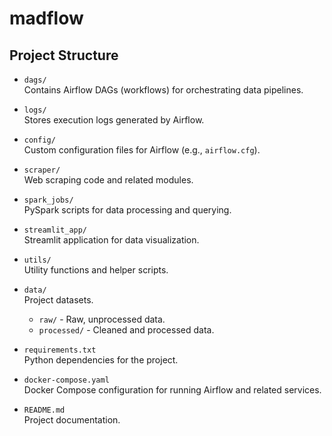 # madflow

## Project Structure

- `dags/`  
  Contains Airflow DAGs (workflows) for orchestrating data pipelines.

- `logs/`  
  Stores execution logs generated by Airflow.

- `config/`  
  Custom configuration files for Airflow (e.g., `airflow.cfg`).

- `scraper/`  
  Web scraping code and related modules.

- `spark_jobs/`  
  PySpark scripts for data processing and querying.

- `streamlit_app/`  
  Streamlit application for data visualization.

- `utils/`  
  Utility functions and helper scripts.

- `data/`  
  Project datasets.
  - `raw/` - Raw, unprocessed data.
  - `processed/` - Cleaned and processed data.

- `requirements.txt`  
  Python dependencies for the project.

- `docker-compose.yaml`  
  Docker Compose configuration for running Airflow and related services.

- `README.md`  
  Project documentation.
